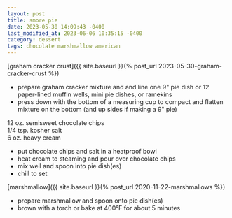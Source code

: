 ```yaml
---
layout: post
title: smore pie
date: 2023-05-30 14:09:43 -0400
last_modified_at: 2023-06-06 10:35:15 -0400
category: dessert
tags: chocolate marshmallow american
---
```


[graham cracker crust]({{ site.baseurl }}{% post_url 2023-05-30-graham-cracker-crust %})  
* prepare graham cracker mixture and and line one 9" pie dish or 12 paper-lined muffin wells,
  mini pie dishes, or ramekins
* press down with the bottom of a measuring cup to compact and flatten mixture on the bottom
  (and up sides if making a 9" pie)

12 oz. semisweet chocolate chips  
1/4 tsp. kosher salt  
6 oz. heavy cream  
* put chocolate chips and salt in a heatproof bowl
* heat cream to steaming and pour over chocolate chips
* mix well and spoon into pie dish(es)
* chill to set

[marshmallow]({{ site.baseurl }}{% post_url 2020-11-22-marshmallows %})
* prepare marshmallow and spoon onto pie dish(es)
* brown with a torch or bake at 400°F for about 5 minutes
